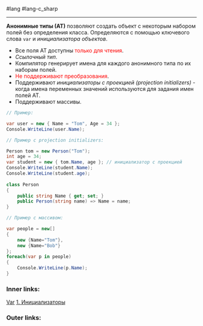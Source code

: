 #lang #lang-c_sharp

---
**Анонимные типы (АТ)** позволяют создать объект с некоторым набором полей без определения класса. 
Определяются с помощью ключевого слова `var` и *инициализатора объектов*.
- Все поля АТ доступны <font color="#ff0000">только для чтения</font>.
- *Ссылочный тип*.
- Компилятор генерирует имена для каждого анонимного типа по их наборам полей.
- <font color="#ff0000">Не поддерживают преобразования</font>.
- Поддерживают *инициализаторы с проекцией (projection initializers)* - когда имена переменных значений используются для задания имен полей АТ.
- Поддерживают массивы.

```csharp
// Пример:

var user = new { Name = "Tom", Age = 34 };
Console.WriteLine(user.Name);

// Пример с projection initializers:

Person tom = new Person("Tom"); 
int age = 34;
var student = new { tom.Name, age }; // инициализатор с проекцией
Console.WriteLine(student.Name);
Console.WriteLine(student.age);
 
class Person
{
    public string Name { get; set; }
    public Person(string name) => Name = name;
}

// Пример с массивом:

var people = new[]
{
    new {Name="Tom"},
    new {Name="Bob"}
};
foreach(var p in people)
{
    Console.WriteLine(p.Name);
}
```

### Inner links:
[Var](1.%20Lang/C-sharp/0.%20Введение/1.%20Типы%20данных/Var.md)
[1. Инициализаторы](1.%20Lang/C-sharp/0.%20Введение/2.%20Классовые%20механизмы/1.%20Инициализаторы.md)

### Outer links:

